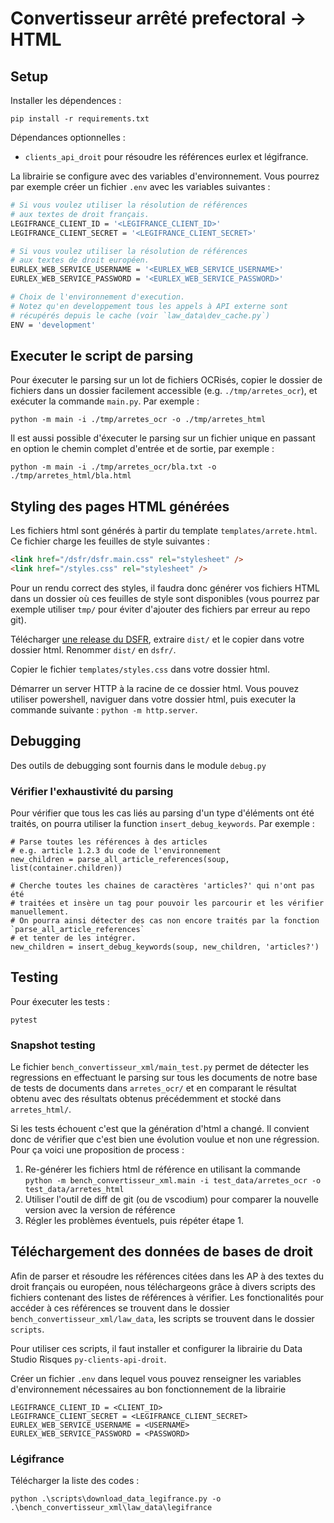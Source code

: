 # Convertisseur arrêté prefectoral -> HTML

## Setup

Installer les dépendences :

```
pip install -r requirements.txt
```

Dépendances optionnelles : 

- `clients_api_droit` pour résoudre les références eurlex et légifrance.

La librairie se configure avec des variables d'environnement. 
Vous pourrez par exemple créer un fichier `.env` avec les variables suivantes : 

```bash
# Si vous voulez utiliser la résolution de références 
# aux textes de droit français.
LEGIFRANCE_CLIENT_ID = '<LEGIFRANCE_CLIENT_ID>'
LEGIFRANCE_CLIENT_SECRET = '<LEGIFRANCE_CLIENT_SECRET>'

# Si vous voulez utiliser la résolution de références
# aux textes de droit européen.
EURLEX_WEB_SERVICE_USERNAME = '<EURLEX_WEB_SERVICE_USERNAME>'
EURLEX_WEB_SERVICE_PASSWORD = '<EURLEX_WEB_SERVICE_PASSWORD>'

# Choix de l'environnement d'execution.
# Notez qu'en developpement tous les appels à API externe sont 
# récupérés depuis le cache (voir `law_data\dev_cache.py`)
ENV = 'development'
```


## Executer le script de parsing

Pour éxecuter le parsing sur un lot de fichiers OCRisés, copier le dossier de fichiers dans un dossier facilement accessible (e.g. `./tmp/arretes_ocr`), et exécuter la commande `main.py`. Par exemple :

```
python -m main -i ./tmp/arretes_ocr -o ./tmp/arretes_html
```

Il est aussi possible d'éxecuter le parsing sur un fichier unique en passant en option le chemin complet d'entrée et de sortie, par exemple :

```
python -m main -i ./tmp/arretes_ocr/bla.txt -o ./tmp/arretes_html/bla.html
```


## Styling des pages HTML générées

Les fichiers html sont générés à partir du template `templates/arrete.html`. Ce fichier charge les feuilles de style suivantes :

```html
<link href="/dsfr/dsfr.main.css" rel="stylesheet" />
<link href="/styles.css" rel="stylesheet" />
```

Pour un rendu correct des styles, il faudra donc générer vos fichiers HTML dans un dossier où ces feuilles de style sont disponibles (vous pourrez par exemple utiliser `tmp/` pour éviter d'ajouter des fichiers par erreur au repo git).

Télécharger [une release du DSFR](https://github.com/GouvernementFR/dsfr/releases/download/v1.13.0/dsfr-v1.13.0.zip), extraire `dist/` et le copier dans votre dossier html. Renommer `dist/` en `dsfr/`.

Copier le fichier `templates/styles.css` dans votre dossier html.

Démarrer un server HTTP à la racine de ce dossier html. Vous pouvez utiliser powershell, naviguer dans votre dossier html, puis executer la commande suivante : `python -m http.server`.


## Debugging

Des outils de debugging sont fournis dans le module `debug.py`

### Vérifier l'exhaustivité du parsing

Pour vérifier que tous les cas liés au parsing d'un type d'éléments ont été traités, on pourra utiliser la function `insert_debug_keywords`.
Par exemple :

```
# Parse toutes les références à des articles
# e.g. article 1.2.3 du code de l'environnement
new_children = parse_all_article_references(soup, list(container.children))

# Cherche toutes les chaines de caractères 'articles?' qui n'ont pas été
# traitées et insère un tag pour pouvoir les parcourir et les vérifier manuellement.
# On pourra ainsi détecter des cas non encore traités par la fonction `parse_all_article_references`
# et tenter de les intégrer.
new_children = insert_debug_keywords(soup, new_children, 'articles?')
```


## Testing

Pour éxecuter les tests :

```
pytest
```

### Snapshot testing

Le fichier `bench_convertisseur_xml/main_test.py` permet de détecter les regressions en effectuant le parsing sur tous les documents de notre base de tests de documents dans `arretes_ocr/` et en comparant le résultat obtenu avec des résultats obtenus précédemment et stocké dans `arretes_html/`.

Si les tests échouent c'est que la génération d'html a changé. Il convient donc de vérifier que c'est bien une évolution voulue et non une régression. Pour ça voici une proposition de process :

1. Re-générer les fichiers html de référence en utilisant la commande `python -m bench_convertisseur_xml.main -i test_data/arretes_ocr -o test_data/arretes_html`
2. Utiliser l'outil de diff de git (ou de vscodium) pour comparer la nouvelle version avec la version de référence
3. Régler les problèmes éventuels, puis répéter étape 1.


## Téléchargement des données de bases de droit

Afin de parser et résoudre les références citées dans les AP à des textes du droit français ou européen, nous téléchargeons grâce à divers scripts des fichiers contenant des listes de références à vérifier. Les fonctionalités pour accéder à ces références se trouvent dans le dossier `bench_convertisseur_xml/law_data`, les scripts se trouvent dans le dossier `scripts`.

Pour utiliser ces scripts, il faut installer et configurer la librairie du Data Studio Risques `py-clients-api-droit`.

Créer un fichier `.env` dans lequel vous pouvez renseigner les variables d'environnement nécessaires au bon fonctionnement de la librairie

```
LEGIFRANCE_CLIENT_ID = <CLIENT_ID>
LEGIFRANCE_CLIENT_SECRET = <LEGIFRANCE_CLIENT_SECRET>
EURLEX_WEB_SERVICE_USERNAME = <USERNAME>
EURLEX_WEB_SERVICE_PASSWORD = <PASSWORD>
```

### Légifrance

Télécharger la liste des codes :

```python .\scripts\download_data_legifrance.py -o .\bench_convertisseur_xml\law_data\legifrance```